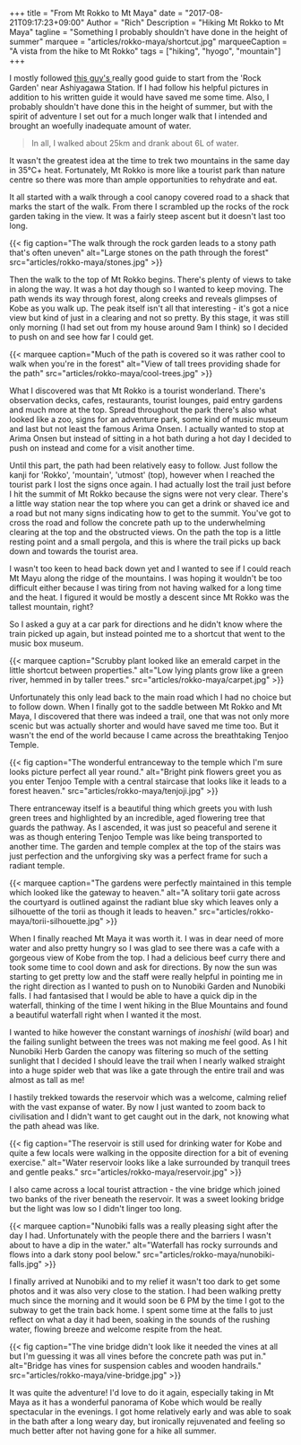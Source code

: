 +++
title = "From Mt Rokko to Mt Maya"
date = "2017-08-21T09:17:23+09:00"
Author = "Rich"
Description = "Hiking Mt Rokko to Mt Maya"
tagline = "Something I probably shouldn't have done in the height of summer"
marquee = "articles/rokko-maya/shortcut.jpg"
marqueeCaption = "A vista from the hike to Mt Rokko"
tags = ["hiking", "hyogo", "mountain"]
+++

I mostly followed [ this guy's ]( https://japanhike.wordpress.com/2010/01/06/rokku-gaaden/ ) really good guide to start from the 'Rock Garden' near Ashiyagawa Station. If I had follow his helpful pictures in addition to his written guide it would have saved me some time. Also, I probably shouldn't have done this in the height of summer, but with the spirit of adventure I set out for a much longer walk that I intended and brought an woefully inadequate amount of water. 

> In all, I walked about 25km and drank about 6L of water.

It wasn't the greatest idea at the time to trek two mountains in the same day in 35°C+ heat. Fortunately, Mt Rokko is more like a tourist park than nature centre so there was more than ample opportunities to rehydrate and eat.

It all started with a walk through a cool canopy covered road to a shack that marks the start of the walk. From there I scrambled up the rocks of the rock garden taking in the view. It was a fairly steep ascent but it doesn't last too long.

{{< fig caption="The walk through the rock garden leads to a stony path that's often uneven" alt="Large stones on the path through the forest" src="articles/rokko-maya/stones.jpg" >}}

Then the walk to the top of Mt Rokko begins. There's plenty of views to take in along the way. It was a hot day though so I wanted to keep moving. The path wends its way through forest, along creeks and reveals glimpses of Kobe as you walk up. The peak itself isn't all that interesting - it's got a nice view but kind of just in a clearing and not so pretty. By this stage, it was still only morning (I had set out from my house around 9am I think) so I decided to push on and see how far I could get.

{{< marquee caption="Much of the path is covered so it was rather cool to walk when you're in the forest" alt="View of tall trees providing shade for the path" src="articles/rokko-maya/cool-trees.jpg" >}}

What I discovered was that Mt Rokko is a tourist wonderland. There's observation decks, cafes, restaurants, tourist lounges, paid entry gardens and much more at the top. Spread throughout the park there's also what looked like a zoo, signs for an adventure park, some kind of music museum and last but not least the famous Arima Onsen. I actually wanted to stop at Arima Onsen but instead of sitting in a hot bath during a hot day I decided to push on instead and come for a visit another time.

Until this part, the path had been relatively easy to follow. Just follow the kanji for 'Rokko', 'mountain', 'utmost' (top), however when I reached the tourist park I lost the signs once again. I had actually lost the trail just before I hit the summit of Mt Rokko because the signs were not very clear. There's a little way station near the top where you can get a drink or shaved ice and a road but not many signs indicating how to get to the summit. You've got to cross the road and follow the concrete path up to the underwhelming clearing at the top and the obstructed views. On the path the top is a little resting point and a small pergola, and this is where the trail picks up back down and towards the tourist area.

I wasn't too keen to head back down yet and I wanted to see if I could reach Mt Mayu along the ridge of the mountains. I was hoping it wouldn't be too difficult either because I was tiring from not having walked for a long time and the heat. I figured it would be mostly a descent since Mt Rokko was the tallest mountain, right?

So I asked a guy at a car park for directions and he didn't know where the train picked up again, but instead pointed me to a shortcut that went to the music box museum.

{{< marquee caption="Scrubby plant looked like an emerald carpet in the little shortcut between properties." alt="Low lying plants grow like a green river, hemmed in by taller trees." src="articles/rokko-maya/carpet.jpg" >}}

Unfortunately this only lead back to the main road which I had no choice but to follow down. When I finally got to the saddle between Mt Rokko and Mt Maya, I discovered that there was indeed a trail, one that was not only more scenic but was actually shorter and would have saved me time too. But it wasn't the end of the world because I came across the breathtaking Tenjoo Temple.

{{< fig caption="The wonderful entranceway to the temple which I'm sure looks picture perfect all year round." alt="Bright pink flowers greet you as you enter Tenjoo Temple with a central staircase that looks like it leads to a forest heaven." src="articles/rokko-maya/tenjoji.jpg" >}}

There entranceway itself is a beautiful thing which greets you with lush green trees and highlighted by an incredible, aged flowering tree that guards the pathway. As I ascended, it was just so peaceful and serene it was as though entering Tenjoo Temple was like being transported to another time. The garden and temple complex at the top of the stairs was just perfection and the unforgiving sky was a perfect frame for such a radiant temple.

{{< marquee caption="The gardens were perfectly maintained in this temple which looked like the gateway to heaven." alt="A solitary torii gate across the courtyard is outlined against the radiant blue sky which leaves only a silhouette of the torii as though it leads to heaven." src="articles/rokko-maya/torii-silhouette.jpg" >}}

When I finally reached Mt Maya it was worth it. I was in dear need of more water and also pretty hungry so I was glad to see there was a cafe with a gorgeous view of Kobe from the top. I had a delicious beef curry there and took some time to cool down and ask for directions. By now the sun was starting to get pretty low and the staff were really helpful in pointing me in the right direction as I wanted to push on to Nunobiki Garden and Nunobiki falls. I had fantasised that I would be able to have a quick dip in the waterfall, thinking of the time I went hiking in the Blue Mountains and found a beautiful waterfall right when I wanted it the most.

I wanted to hike however the constant warnings of *inoshishi* (wild boar) and the failing sunlight between the trees was not making me feel good. As I hit Nunobiki Herb Garden the canopy was filtering so much of the setting sunlight that I decided I should leave the trail when I nearly walked straight into a huge spider web that was like a gate through the entire trail and was almost as tall as me!

I hastily trekked towards the reservoir which was a welcome, calming relief with the vast expanse of water. By now I just wanted to zoom back to civilisation and I didn't want to get caught out in the dark, not knowing what the path ahead was like.

{{< fig caption="The reservoir is still used for drinking water for Kobe and quite a few locals were walking in the opposite direction for a bit of evening exercise." alt="Water reservoir looks like a lake surrounded by tranquil trees and gentle peaks." src="articles/rokko-maya/reservoir.jpg" >}}

I also came across a local tourist attraction - the vine bridge which joined two banks of the river beneath the reservoir. It was a sweet looking bridge but the light was low so I didn't linger too long.

{{< marquee caption="Nunobiki falls was a really pleasing sight after the day I had. Unfortunately with the people there and the barriers I wasn't about to have a dip in the water." alt="Waterfall has rocky surrounds and flows into a dark stony pool below." src="articles/rokko-maya/nunobiki-falls.jpg" >}}

I finally arrived at Nunobiki and to my relief it wasn't too dark to get some photos and it was also very close to the station. I had been walking pretty much since the morning and it would soon be 6 PM by the time I got to the subway to get the train back home. I spent some time at the falls to just reflect on what a day it had been, soaking in the sounds of the rushing water, flowing breeze and welcome respite from the heat.

{{< fig caption="The vine bridge didn't look like it needed the vines at all but I'm guessing it was all vines before the concrete path was put in." alt="Bridge has vines for suspension cables and wooden handrails." src="articles/rokko-maya/vine-bridge.jpg" >}}

It was quite the adventure! I'd love to do it again, especially taking in Mt Maya as it has a wonderful panorama of Kobe which would be really spectacular in the evenings. I got home relatively early and was able to soak in the bath after a long weary day, but ironically rejuvenated and feeling so much better after not having gone for a hike all summer.
